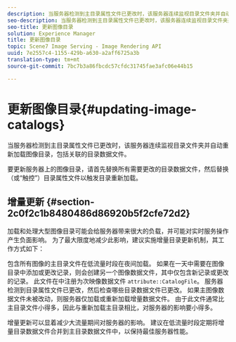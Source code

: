 ```yaml
---
description: 当服务器检测到主目录属性文件已更改时，该服务器连续监视目录文件夹并自动重新加载图像目录，包括关联的目录数据文件。
seo-description: 当服务器检测到主目录属性文件已更改时，该服务器连续监视目录文件夹并自动重新加载图像目录，包括关联的目录数据文件。
seo-title: 更新图像目录
solution: Experience Manager
title: 更新图像目录
topic: Scene7 Image Serving - Image Rendering API
uuid: 7e2557c4-1155-429b-a630-a2aff6725a3b
translation-type: tm+mt
source-git-commit: 7bc7b3a86fbcdc57cfdc31745fae3afc06e44b15

---
```



# 更新图像目录{#updating-image-catalogs}

当服务器检测到主目录属性文件已更改时，该服务器连续监视目录文件夹并自动重新加载图像目录，包括关联的目录数据文件。

要更新服务器上的图像目录，请首先替换所有需要更改的目录数据文件，然后替换（或“触控”）目录属性文件以触发目录重新加载。

## 增量更新 {#section-2c0f2c1b8480486d86920b5f2cfe72d2}

加载和处理大型图像目录可能会给服务器带来很大的负载，并可能对实时服务操作产生负面影响。 为了最大限度地减少此影响，建议实施增量目录更新机制，其工作方式如下：

包含所有图像的主目录文件在低流量时段在夜间加载。 如果在一天中需要在图像目录中添加或更改记录，则会创建另一个图像数据文件，其中仅包含新记录或更改的记录。 此文件在中注册为次映像数据文件 `attribute::CatalogFile`。 服务器检测到目录属性文件已更改，然后检查哪些目录数据文件已更改。 如果主图像数据文件未被改动，则服务器仅加载或重新加载增量数据文件。 由于此文件通常比主目录文件小得多，因此与重新加载主目录相比，对服务器的影响要小得多。

增量更新可以显着减少大流量期间对服务器的影响。 建议在低流量时段定期将增量目录数据文件合并到主目录数据文件中，以保持最佳服务器性能。
